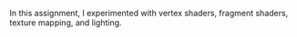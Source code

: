 In this assignment, I experimented with vertex shaders, fragment shaders, texture mapping, and lighting.
